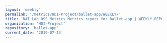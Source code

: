 ```yaml
---
layout: 'weekly'
permalink: '/metrics/HDI-Project/ballet-app/WEEKLY/'
title: 'DAI Lab OSS Metrics Metrics report for ballet-app | WEEKLY-REPORT-2019-07-14'
organization: 'HDI-Project'
repository: 'ballet-app'
current_date: '2019-07-14'
---
```


